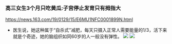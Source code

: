### 高三女生3个月只吃黄瓜:子宫停止发育只有拇指大
https://news.163.com/19/0129/15/E6MU1NFC0001899N.html
- 医生说，她这种属于“自杀式”减肥，每天只摄入正常人需要能量的1/3，活下来就是个奇迹，她的脑组织如同60岁的人一般没有弹性。
![](http://cms-bucket.ws.126.net/2019/01/29/7b80d6b648374c41bd69aa96d112ab37.jpg)
![](http://cms-bucket.ws.126.net/2019/01/29/30b9bb6157bd427489caf664004ea554.jpg)